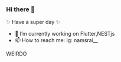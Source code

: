 ### Hi there 👋

✨ Have a super day ✨
- 🌱 I’m currently working on  Flutter,NESTjs
- 📫 How to reach me: ig: namsrai__
<DOKIND>
WEIRDO

